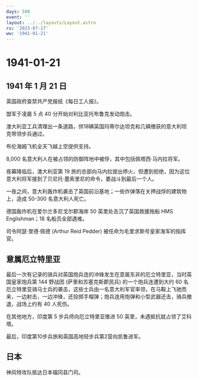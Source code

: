 ```yaml
---
days: 508
event: ''
layout: ../../layouts/Layout.astro
ru: '2023-07-17'
ww: '1941-01-21'
---
```


# 1941-01-21

## 1941 年 1 月 21 日

英国政府查禁共产党报纸《每日工人报》。

盟军于凌晨 5 点 40 分开始对利比亚托布鲁克发动炮击。

澳大利亚工兵清理出一条道路，供18辆英国玛蒂尔达坦克和几辆缴获的意大利坦克带领步兵通过。

布伦海姆飞机全天飞越上空提供支持。

8,000 名意大利人在被占领的防御阵地中被俘，其中包括佩塔西·马内拉将军。

夜幕降临后，澳大利亚第 19
旅的总部向马内拉提出停火，但遭到拒绝，因为这位意大利将军接到了贝尼托·墨索里尼的命令，要战斗到最后一个人。

一夜之间，意大利轰炸机袭击了英国前沿基地；一些炸弹落在关押战俘的建筑物上，造成
50-300 名意大利人死亡。

德国轰炸机在爱尔兰多尼戈尔郡海岸 50 英里处击沉了英国救援拖船 HMS
Englishman；18 名船员全部遇难。

司令阿瑟·里德·佩德 (Arthur Reid Pedder)
被任命为毛里求斯号皇家海军的指挥官。

## 意属厄立特里亚

最后一次有记录的骑兵对英国炮兵连的冲锋发生在意属东非的厄立特里亚，当时英国皇家炮兵第
144 野战团 (萨里和苏塞克斯郡民兵) 的一个炮兵连遭到大约 60
名厄立特里亚骑马士兵的袭击，这些士兵由一名意大利军官率领，在马鞍上飞驰而来，一边射击，一边冲锋，还投掷手榴弹；炮兵连用炮弹和小型武器还击，骑兵撤退，战场上约有
40 人死伤。

在其他地方，印度第 5 步兵师向厄立特里亚推进 50
英里，未遇抵抗就占领了艾科塔。

最后，印度第10步兵旅和英国高地轻步兵第2营向凯鲁进军。

## 日本

神风特攻队抵达日本福冈县门司。